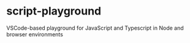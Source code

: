 # script-playground
VSCode-based playground for JavaScript and Typescript in Node and browser environments
